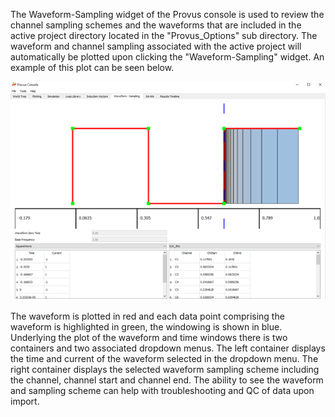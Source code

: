 The Waveform-Sampling widget of the Provus console is used to review the channel sampling schemes and the waveforms that are included in the active project directory located in the "Provus_Options" sub directory. The waveform and channel sampling associated with the active project will automatically be plotted upon clicking the "Waveform-Sampling" widget. An example of this plot can be seen below.

![The waveform sampling widget in the Provus console depicting the transmitter waveform and channel sampling selected from the associated dropdown menus](../images/waveformsampling.png)

The waveform is plotted in red and each data point comprising the waveform is highlighted in green, the windowing is shown in blue. Underlying the plot of the waveform and time windows there is two containers and two associated dropdown menus. The left container displays the time and current of the waveform selected in the dropdown menu. The right container displays the selected waveform sampling scheme including the channel, channel start and channel end. The ability to see the waveform and sampling scheme can help with troubleshooting and QC of data upon import.
